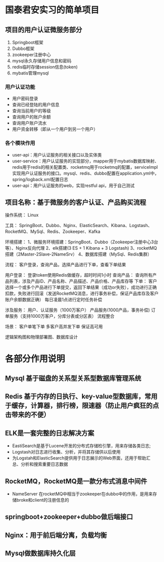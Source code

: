 # 国泰君安实习的简单项目

## 项目的用户认证微服务部分

1. Springboot框架
2. Dubbo框架
3. zookeeper注册中心
4. mysql永久存储用户信息和密码
5. redis临时存储session信息(token)
6. mybatis管理mysql

### 用户认证功能

- 用户密码登录
- 查询已经登陆的用户信息
- 查询当前用户的等级
- 查询用户的账户余额
- 查询用户账户流水
- 用户资金转移（即从一个用户到另一个用户）

### 各个模块作用

- user-api：用户认证服务的相关接口以及实体类
- user-service：用户认证服务的实现部分，mapper用于mybatis数据库映射、redis用于redis的相关配置类、rocketmq用于rocketmq的配置，serviceImpl实现用户认证服务的接口。mysql、redis、dubbo配置在application.yml中，spring/logback.xml配置日志
- user-api：用户认证服务的web，实现restful api，用于自己测试

## 项目名称：基于微服务的客户认证、产品购买流程

操作系统：
Linux

工具：
SpringBoot、Dubbo、Nginx、ElasticSearch、Kibana、Logstash、RocketMQ、MySql、Redis、Zookeeper、Kafka

环境搭建：
1、微服务环境搭建：SpringBoot、Dubbo（Zookeeper注册中心3台等）、Nginx反向代理
2、elk搭建(3 ES + 1 Kibana + 3 Logstash)
3、rocketMQ搭建（2Master-2Slave-2NameSrv）
4、数据库搭建（MySql、Redis集群）

流程：
客户登录，查询产品，选择产品进行下单，查看下单结果

用户登录：
	登录token使用Redis做缓存，超时时间1小时
查询产品：
	查询所有产品列表，涉及产品ID、产品名称、产品描述、产品价格、产品库存等
下单：
	客户选择一个或多个产品进行下单提交，返回下单结果（成功or失败），成功进行正确扣款，失败进行回滚（发送RocketMQ消息，进行事务补偿，保证产品库存及客户账户余额数据正确）
	每日凌晨1点进行定时任务补偿


涉及服务：
用户、认证服务（1000万客户）
产品服务(1000产品，事务补偿)
订单服务（支持1000万客户，分库分表或分区表）
流程整合

场景：
客户单笔下单
多客户高并发下单
保证高可用



逻辑架构图和物理部署图、数据库设计

# 各部分作用说明

## Mysql 基于磁盘的关系型关系型数据库管理系统
## Redis 基于内存的日执行、key-value型数据库，常用于缓存，计算器，排行榜，限速器（防止用户疯狂的点击带来的不便）

## ELK是一套完整的日志解决方案
- EastiSearch是基于Lucene开发的分布式存储检引擎，用来存储各类日志;
- Logstash对日志进行收集、分析，并将其存储供以后使用
- 为Logstah和ElasticSearch提供用于日志展示的Web界面，还用于帮助汇总、分析和搜索重要日志数据

## RocketMQ，RocketMQ是一款分布式消息中间件

- NameServer 在rocketMQ中相当于zookeeper在dubbo中的作用，是用来存储broke和client的注册信息的

## springboot+zookeeper+dubbo做后端接口

## Nginx：用于前后端分离，负载均衡

## Mysql做数据库持久化层